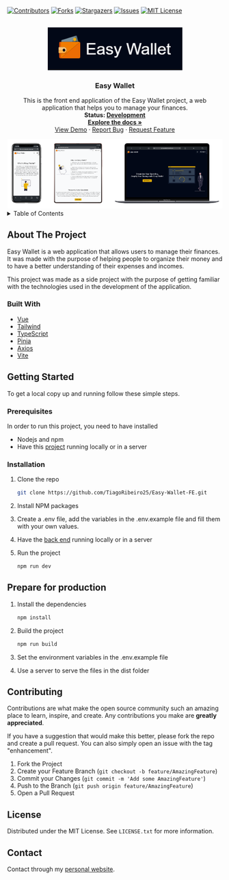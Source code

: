 [![Contributors][contributors-shield]][contributors-url]
[![Forks][forks-shield]][forks-url]
[![Stargazers][stars-shield]][stars-url]
[![Issues][issues-shield]][issues-url]
[![MIT License][license-shield]][license-url]

<!-- PROJECT LOGO -->
<br />
<div align="center">
  <img src="images/logo.png" alt="Logo" width="315" height="100">

  <h3 align="center">Easy Wallet</h3>

  <p align="center">
    This is the front end application of the Easy Wallet project, a web application that helps you to manage your finances.
  <br />
    <strong>Status: <u>Development</u>

  </strong>
    <br />
    <a href="#"><strong>Explore the docs »</strong></a>
    <br />
    <a href="https://easywallet2023.netlify.app/">View Demo</a>
    ·
    <a href="https://github.com/TiagoRibeiro25/Easy-Wallet-FE/issues">Report Bug</a>
    ·
    <a href="https://github.com/TiagoRibeiro25/Easy-Wallet-FE/issues">Request Feature</a>
  </p>
   <img src="images/devices.png" alt="Logo" >
 <br />
</div>

<!-- TABLE OF CONTENTS -->
<details>
  <summary>Table of Contents</summary>
  <ol>
    <li>
      <a href="#about-the-project">About The Project</a>
      <ul>
        <li><a href="#built-with">Built With</a></li>
      </ul>
    </li>
    <li>
      <a href="#getting-started">Getting Started</a>
      <ul>
        <li><a href="#prerequisites">Prerequisites</a></li>
        <li><a href="#installation">Installation</a></li>
       <li><a href="#prepare-for-production">Prepare for production</a></li>
      </ul>
    </li>
    <li><a href="#contributing">Contributing</a></li>
    <li><a href="#license">License</a></li>
    <li><a href="#contact">Contact</a></li>
  </ol>
</details>

<!-- ABOUT THE PROJECT -->
## About The Project

Easy Wallet is a web application that allows users to manage their finances. It was made with the purpose of helping people to organize their money and to have a better understanding of their expenses and incomes.

This project was made as a side project with the purpose of getting familiar with the technologies used in the development of the application.

### Built With

* [Vue](https://vuejs.org/)
* [Tailwind](https://tailwindcss.com/)
* [TypeScript](https://www.typescriptlang.org/)
* [Pinia](https://pinia.esm.dev/)
* [Axios](https://axios-http.com/)
* [Vite](https://vitejs.dev/)

<!-- GETTING STARTED -->
## Getting Started

To get a local copy up and running follow these simple steps.

### Prerequisites

In order to run this project, you need to have installed

* Nodejs and npm
* Have this [project]("https://github.com/TiagoRibeiro25/Easy-Wallet-BE") running locally or in a server

### Installation

1. Clone the repo

   ```sh
   git clone https://github.com/TiagoRibeiro25/Easy-Wallet-FE.git
   ```

2. Install NPM packages

3. Create a .env file, add the variables in the .env.example file and fill them with your own values.

4. Have the [back end]("https://github.com/TiagoRibeiro25/Easy-Wallet-FE.git") running locally or in a server

5. Run the project

   ```sh
   npm run dev
   ```

<!-- Production -->
## Prepare for production

1. Install the dependencies

   ```sh
   npm install
   ```

2. Build the project

   ```sh
   npm run build
   ```

3. Set the environment variables in the .env.example file

4. Use a server to serve the files in the dist folder

<!-- CONTRIBUTING -->
## Contributing

Contributions are what make the open source community such an amazing place to learn, inspire, and create. Any contributions you make are **greatly appreciated**.

If you have a suggestion that would make this better, please fork the repo and create a pull request. You can also simply open an issue with the tag "enhancement".

1. Fork the Project
2. Create your Feature Branch (`git checkout -b feature/AmazingFeature`)
3. Commit your Changes (`git commit -m 'Add some AmazingFeature'`)
4. Push to the Branch (`git push origin feature/AmazingFeature`)
5. Open a Pull Request

<!-- LICENSE -->
## License

Distributed under the MIT License. See `LICENSE.txt` for more information.

<!-- CONTACT -->
## Contact

Contact through my [personal website](https://tiagoribeiro.tech/contact).

<!-- MARKDOWN LINKS & IMAGES -->
[contributors-shield]: https://img.shields.io/github/contributors/TiagoRibeiro25/Easy-Wallet-FE.svg?style=for-the-badge
[contributors-url]: https://github.com/TiagoRibeiro25/Easy-Wallet-FE/graphs/contributors
[forks-shield]: https://img.shields.io/github/forks/TiagoRibeiro25/Easy-Wallet-FE.svg?style=for-the-badge
[forks-url]: https://github.com/TiagoRibeiro25/Easy-Wallet-FE/network/members
[stars-shield]: https://img.shields.io/github/stars/TiagoRibeiro25/Easy-Wallet-FE.svg?style=for-the-badge
[stars-url]: https://github.com/TiagoRibeiro25/Easy-Wallet-FE/stargazers
[issues-shield]: https://img.shields.io/github/issues/TiagoRibeiro25/Easy-Wallet-FE.svg?style=for-the-badge
[issues-url]: https://github.com/TiagoRibeiro25/Easy-Wallet-FE/issues
[license-shield]: https://img.shields.io/github/license/TiagoRibeiro25/Easy-Wallet-FE.svg?style=for-the-badge
[license-url]: https://github.com/TiagoRibeiro25/Easy-Wallet-FE/blob/master/LICENSE.txt
